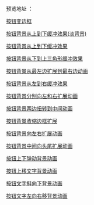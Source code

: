

预览地址 ：

[按钮变边框](https://zuobaiquan.github.io/css3/css3按钮相关的动画/按钮变边框.html ) 

[按钮背景从上到下缓冲效果(淡背景)](https://zuobaiquan.github.io/css3/css3按钮相关的动画/按钮背景从上到下缓冲效果(淡背景).html) 

[按钮背景从上到下缓冲效果](https://zuobaiquan.github.io/css3/css3按钮相关的动画/按钮背景从上到下缓冲效果.html ) 

[按钮背景从下到上三角形缓冲效果](https://zuobaiquan.github.io/css3/css3按钮相关的动画/按钮背景从下到上三角形缓冲效果.html ) 

[按钮背景从最左边扩展到最右边动画](https://zuobaiquan.github.io/css3/css3按钮相关的动画/按钮背景从最左边扩展到最右边动画.html ) 

[按钮背景从左到右缓冲效果](https://zuobaiquan.github.io/css3/css3按钮相关的动画/按钮背景从左到右缓冲效果.html ) 

[按钮背景分别向左和右扩展动画](https://zuobaiquan.github.io/css3/css3按钮相关的动画/按钮背景分别向左和右扩展动画.html ) 

[按钮背景两边扭转到中间动画](https://zuobaiquan.github.io/css3/css3按钮相关的动画/按钮背景两边扭转到中间动画.html ) 

[按钮背景收缩边框扩展](https://zuobaiquan.github.io/css3/css3按钮相关的动画/按钮背景收缩边框扩展.html ) 

[按钮背景向左右扩展动画](https://zuobaiquan.github.io/css3/css3按钮相关的动画/按钮背景向左右扩展动画.html ) 

[按钮背景中间向头尾扩展动画](https://zuobaiquan.github.io/css3/css3按钮相关的动画/按钮背景中间向头尾扩展动画.html ) 

[按钮上下弹动背景动画](https://zuobaiquan.github.io/css3/css3按钮相关的动画/按钮上下弹动背景动画.html ) 

[按钮上移文字背景动画](https://zuobaiquan.github.io/css3/css3按钮相关的动画/按钮上移文字背景动画.html ) 

[按钮文字斜向下背景动画](https://zuobaiquan.github.io/css3/css3按钮相关的动画/按钮文字斜向下背景动画.html ) 

[按钮文字左向右移背景动画](https://zuobaiquan.github.io/css3/css3按钮相关的动画/按钮文字左向右移背景动画.html ) 